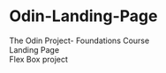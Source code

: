 # Odin-Landing-Page
The Odin Project- Foundations Course  <br>
Landing Page  <br>
Flex Box project  
